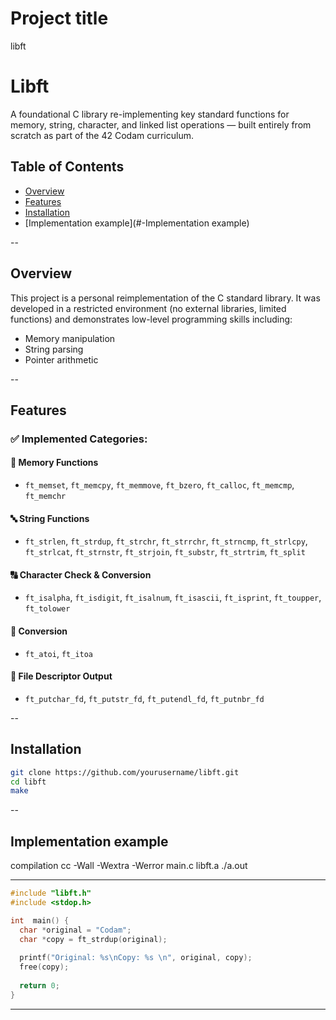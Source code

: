 # Project title 
libft
# Libft
A foundational C library re-implementing key standard functions for memory, string, character, and linked list operations — built entirely from scratch as part of the 42 Codam curriculum.


## Table of Contents
- [Overview](#-overview)
- [Features](#-Features)
- [Installation](#-Installation)
- [Implementation example](#-Implementation example)

--

## Overview
This project is a personal reimplementation of the C standard library. It was developed in a restricted environment (no external libraries, limited functions) and demonstrates low-level programming skills including:

- Memory manipulation
- String parsing
- Pointer arithmetic

--

## Features

### ✅ Implemented Categories:

#### 🧠 Memory Functions
- `ft_memset`, `ft_memcpy`, `ft_memmove`, `ft_bzero`, `ft_calloc`, `ft_memcmp`, `ft_memchr`

#### 🔤 String Functions
- `ft_strlen`, `ft_strdup`, `ft_strchr`, `ft_strrchr`, `ft_strncmp`, `ft_strlcpy`, `ft_strlcat`, `ft_strnstr`, `ft_strjoin`, `ft_substr`, `ft_strtrim`, `ft_split`

#### 🔠 Character Check & Conversion
- `ft_isalpha`, `ft_isdigit`, `ft_isalnum`, `ft_isascii`, `ft_isprint`, `ft_toupper`, `ft_tolower`

#### 🔢 Conversion
- `ft_atoi`, `ft_itoa`

#### 📁 File Descriptor Output
- `ft_putchar_fd`, `ft_putstr_fd`, `ft_putendl_fd`, `ft_putnbr_fd`

--

## Installation

```bash
git clone https://github.com/yourusername/libft.git
cd libft
make 
```

--

## Implementation example

compilation 
  cc -Wall -Wextra -Werror main.c libft.a
  ./a.out

---

```c
#include "libft.h"
#include <stdop.h>

int  main() {
  char *original = "Codam";
  char *copy = ft_strdup(original);
  
  printf("Original: %s\nCopy: %s \n", original, copy);
  free(copy);
  
  return 0;
}
```
---

